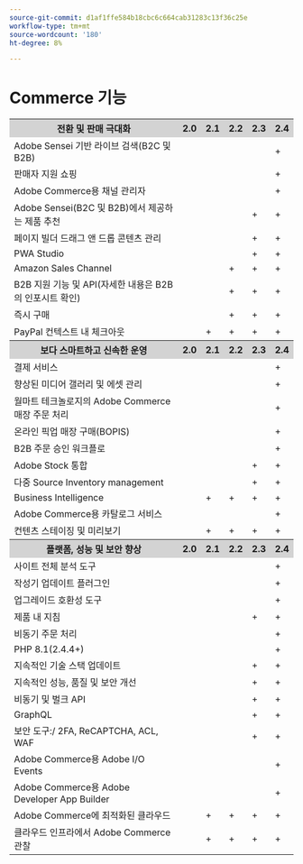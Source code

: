 ```yaml
---
source-git-commit: d1af1ffe584b18cbc6c664cab31283c13f36c25e
workflow-type: tm+mt
source-wordcount: '180'
ht-degree: 8%

---
```

# Commerce 기능

<!--This include content is automatically generated using the features.html template and the "_data/release/features.yml" data file. To update the content, add new information to the data file. Follow the instructions in the README instructions to generate the updated content: 
https://github.com/AdobeDocs/commerce-operations.en/blob/main/README.md#templates -->

<table style="table-layout:auto">
  <tbody>
    <tr style="background:lightgray;">
      <th style="border-style:none;">전환 및 판매 극대화</th>
      <th style="border-style:none;">2.0</th>
      <th style="border-style:none;">2.1</th>
      <th style="border-style:none;">2.2</th>
      <th style="border-style:none;">2.3</th>
      <th style="border-style:none;">2.4</th>
    </tr>
    <tr>
      <td>Adobe Sensei 기반 라이브 검색(B2C 및 B2B)</td>
      <td></td>
      <td></td>
      <td></td>
      <td></td>
      <td>+</td>
    </tr>
    <tr>
      <td>판매자 지원 쇼핑</td>
      <td></td>
      <td></td>
      <td></td>
      <td></td>
      <td>+</td>
    </tr>
    <tr>
      <td>Adobe Commerce용 채널 관리자</td>
      <td></td>
      <td></td>
      <td></td>
      <td></td>
      <td>+</td>
    </tr>
    <tr>
      <td>Adobe Sensei(B2C 및 B2B)에서 제공하는 제품 추천</td>
      <td></td>
      <td></td>
      <td></td>
      <td>+</td>
      <td>+</td>
    </tr>
    <tr>
      <td>페이지 빌더 드래그 앤 드롭 콘텐츠 관리</td>
      <td></td>
      <td></td>
      <td></td>
      <td>+</td>
      <td>+</td>
    </tr>
    <tr>
      <td>PWA Studio</td>
      <td></td>
      <td></td>
      <td></td>
      <td>+</td>
      <td>+</td>
    </tr>
    <tr>
      <td>Amazon Sales Channel</td>
      <td></td>
      <td></td>
      <td>+</td>
      <td>+</td>
      <td>+</td>
    </tr>
    <tr>
      <td>B2B 지원 기능 및 API(자세한 내용은 B2B의 인포시트 확인)</td>
      <td></td>
      <td></td>
      <td>+</td>
      <td>+</td>
      <td>+</td>
    </tr>
    <tr>
      <td>즉시 구매</td>
      <td></td>
      <td></td>
      <td>+</td>
      <td>+</td>
      <td>+</td>
    </tr>
    <tr>
      <td>PayPal 컨텍스트 내 체크아웃</td>
      <td></td>
      <td>+</td>
      <td>+</td>
      <td>+</td>
      <td>+</td>
    </tr>
  </tbody>
  <tbody>
    <tr style="background:lightgray;">
      <th style="border-style:none;">보다 스마트하고 신속한 운영</th>
      <th style="border-style:none;">2.0</th>
      <th style="border-style:none;">2.1</th>
      <th style="border-style:none;">2.2</th>
      <th style="border-style:none;">2.3</th>
      <th style="border-style:none;">2.4</th>
    </tr>
    <tr>
      <td>결제 서비스</td>
      <td></td>
      <td></td>
      <td></td>
      <td></td>
      <td>+</td>
    </tr>
    <tr>
      <td>향상된 미디어 갤러리 및 에셋 관리</td>
      <td></td>
      <td></td>
      <td></td>
      <td></td>
      <td>+</td>
    </tr>
    <tr>
      <td>월마트 테크놀로지의 Adobe Commerce 매장 주문 처리</td>
      <td></td>
      <td></td>
      <td></td>
      <td></td>
      <td>+</td>
    </tr>
    <tr>
      <td>온라인 픽업 매장 구매(BOPIS)</td>
      <td></td>
      <td></td>
      <td></td>
      <td></td>
      <td>+</td>
    </tr>
    <tr>
      <td>B2B 주문 승인 워크플로</td>
      <td></td>
      <td></td>
      <td></td>
      <td></td>
      <td>+</td>
    </tr>
    <tr>
      <td>Adobe Stock 통합</td>
      <td></td>
      <td></td>
      <td></td>
      <td>+</td>
      <td>+</td>
    </tr>
    <tr>
      <td>다중 Source Inventory management</td>
      <td></td>
      <td></td>
      <td></td>
      <td>+</td>
      <td>+</td>
    </tr>
    <tr>
      <td>Business Intelligence</td>
      <td></td>
      <td>+</td>
      <td>+</td>
      <td>+</td>
      <td>+</td>
    </tr>
    <tr>
      <td>Adobe Commerce용 카탈로그 서비스</td>
      <td></td>
      <td></td>
      <td></td>
      <td></td>
      <td>+</td>
    </tr>
    <tr>
      <td>컨텐츠 스테이징 및 미리보기</td>
      <td></td>
      <td>+</td>
      <td>+</td>
      <td>+</td>
      <td>+</td>
    </tr>
  </tbody>
  <tbody>
    <tr style="background:lightgray;">
      <th style="border-style:none;">플랫폼, 성능 및 보안 향상</th>
      <th style="border-style:none;">2.0</th>
      <th style="border-style:none;">2.1</th>
      <th style="border-style:none;">2.2</th>
      <th style="border-style:none;">2.3</th>
      <th style="border-style:none;">2.4</th>
    </tr>
    <tr>
      <td>사이트 전체 분석 도구</td>
      <td></td>
      <td></td>
      <td></td>
      <td></td>
      <td>+</td>
    </tr>
    <tr>
      <td>작성기 업데이트 플러그인</td>
      <td></td>
      <td></td>
      <td></td>
      <td></td>
      <td>+</td>
    </tr>
    <tr>
      <td>업그레이드 호환성 도구</td>
      <td></td>
      <td></td>
      <td></td>
      <td></td>
      <td>+</td>
    </tr>
    <tr>
      <td>제품 내 지침</td>
      <td></td>
      <td></td>
      <td></td>
      <td>+</td>
      <td>+</td>
    </tr>
    <tr>
      <td>비동기 주문 처리</td>
      <td></td>
      <td></td>
      <td></td>
      <td></td>
      <td>+</td>
    </tr>
    <tr>
      <td>PHP 8.1(2.4.4+)</td>
      <td></td>
      <td></td>
      <td></td>
      <td></td>
      <td>+</td>
    </tr>
    <tr>
      <td>지속적인 기술 스택 업데이트</td>
      <td></td>
      <td></td>
      <td></td>
      <td>+</td>
      <td>+</td>
    </tr>
    <tr>
      <td>지속적인 성능, 품질 및 보안 개선</td>
      <td></td>
      <td></td>
      <td></td>
      <td>+</td>
      <td>+</td>
    </tr>
    <tr>
      <td>비동기 및 벌크 API</td>
      <td></td>
      <td></td>
      <td></td>
      <td>+</td>
      <td>+</td>
    </tr>
    <tr>
      <td>GraphQL</td>
      <td></td>
      <td></td>
      <td></td>
      <td>+</td>
      <td>+</td>
    </tr>
    <tr>
      <td>보안 도구:/ 2FA, ReCAPTCHA, ACL, WAF</td>
      <td></td>
      <td></td>
      <td></td>
      <td>+</td>
      <td>+</td>
    </tr>
    <tr>
      <td>Adobe Commerce용 Adobe I/O Events</td>
      <td></td>
      <td></td>
      <td></td>
      <td></td>
      <td>+</td>
    </tr>
    <tr>
      <td>Adobe Commerce용 Adobe Developer App Builder</td>
      <td></td>
      <td></td>
      <td></td>
      <td></td>
      <td>+</td>
    </tr>
    <tr>
      <td>Adobe Commerce에 최적화된 클라우드</td>
      <td></td>
      <td>+</td>
      <td>+</td>
      <td>+</td>
      <td>+</td>
    </tr>
    <tr>
      <td>클라우드 인프라에서 Adobe Commerce 관찰</td>
      <td></td>
      <td>+</td>
      <td>+</td>
      <td>+</td>
      <td>+</td>
    </tr>
  </tbody>
</table>